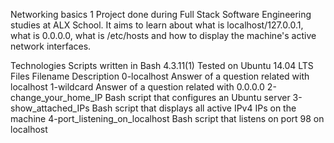 Networking basics 1
Project done during Full Stack Software Engineering studies at ALX School. It aims to learn about what is localhost/127.0.0.1, what is 0.0.0.0, what is /etc/hosts and how to display the machine's active network interfaces.

Technologies
Scripts written in Bash 4.3.11(1) Tested on Ubuntu 14.04 LTS Files Filename Description 0-localhost Answer of a question related with localhost 1-wildcard Answer of a question related with 0.0.0.0 2-change_your_home_IP Bash script that configures an Ubuntu server 3-show_attached_IPs Bash script that displays all active IPv4 IPs on the machine 4-port_listening_on_localhost Bash script that listens on port 98 on localhost
